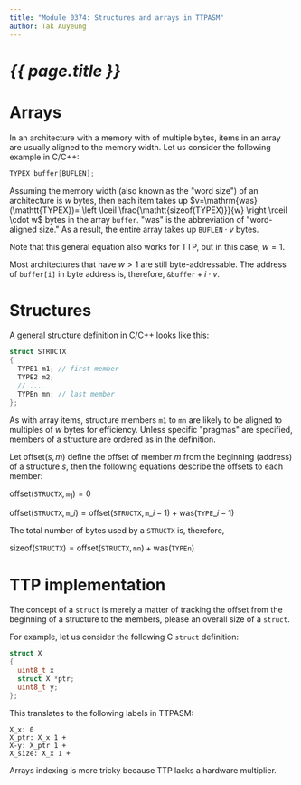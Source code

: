 ```yaml
---
title: "Module 0374: Structures and arrays in TTPASM"
author: Tak Auyeung
---
```


# _{{ page.title }}_

# Arrays

In an architecture with a memory with of multiple bytes, items in an array are usually aligned to the memory width. Let us consider the following example in C/C++:

```c
TYPEX buffer[BUFLEN];
```

Assuming the memory width (also known as the "word size") of an architecture is $w$ bytes, then each item takes up $v=\mathrm{was}(\mathtt{TYPEX})= \left \lceil \frac{\mathtt{sizeof(TYPEX)}}{w} \right \rceil \cdot w$ bytes in the array `buffer`. "was" is the abbreviation of "word-aligned size." As a result, the entire array takes up $\mathtt{BUFLEN} \cdot v$ bytes.

Note that this general equation also works for TTP, but in this case, $w=1$.

Most architectures that have $w>1$ are still byte-addressable. The address of `buffer[i]` in byte address is, therefore, $\mathtt{\&buffer}+i\cdot v$.

# Structures

A general structure definition in C/C++ looks like this:

```c
struct STRUCTX
{
  TYPE1 m1; // first member
  TYPE2 m2;
  // ...
  TYPEn mn; // last member
};
```

As with array items, structure members `m1` to `mn` are likely to be aligned to multiples of $w$ bytes for efficiency. Unless specific "pragmas" are specified, members of a structure are ordered as in the definition. 

Let $\mathrm{offset}(s,m)$ define the offset of member $m$ from the beginning (address) of a structure $s$, then the following equations describe the offsets to each member:

$\mathrm{offset}(\mathtt{STRUCTX},\mathtt{m}_1)=0$

$\mathrm{offset}(\mathtt{STRUCTX},\mathtt{m}\_i)=\mathrm{offset}(\mathtt{STRUCTX}, \mathtt{m}\_{i-1})+\mathrm{was}(\mathtt{TYPE}\_{i-1})$

The total number of bytes used by a `STRUCTX` is, therefore, 

$\mathrm{sizeof}(\mathtt{STRUCTX})=\mathrm{offset}(\mathtt{STRUCTX}, \mathtt{mn})+\mathrm{was}(\mathtt{TYPEn})$

# TTP implementation

The concept of a `struct` is merely a matter of tracking the offset from the beginning of a structure to the members, please an overall size of a `struct`.

For example, let us consider the following C `struct` definition:

```c
struct X
{
  uint8_t x
  struct X *ptr;
  uint8_t y;
};
```

This translates to the following labels in TTPASM:

```ttpasm
X_x: 0
X_ptr: X_x 1 +
X-y: X_ptr 1 +
X_size: X_x 1 +
```

Arrays indexing is more tricky because TTP lacks a hardware multiplier.
